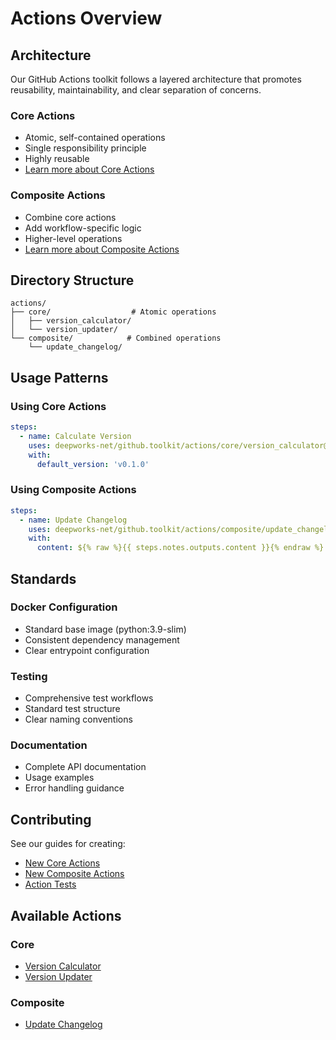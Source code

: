 # Actions Overview

## Architecture

Our GitHub Actions toolkit follows a layered architecture that promotes reusability, maintainability, and clear separation of concerns.

### Core Actions

- Atomic, self-contained operations
- Single responsibility principle
- Highly reusable
- [Learn more about Core Actions](core/index.md)

### Composite Actions

- Combine core actions
- Add workflow-specific logic
- Higher-level operations
- [Learn more about Composite Actions](composite/index.md)

## Directory Structure

```FILEDIR
actions/
├── core/                  # Atomic operations
│   ├── version_calculator/
│   └── version_updater/
└── composite/            # Combined operations
    └── update_changelog/
```

## Usage Patterns

### Using Core Actions

```yaml
steps:
  - name: Calculate Version
    uses: deepworks-net/github.toolkit/actions/core/version_calculator@v1
    with:
      default_version: 'v0.1.0'
```

### Using Composite Actions

```yaml
steps:
  - name: Update Changelog
    uses: deepworks-net/github.toolkit/actions/composite/update_changelog@v1
    with:
      content: ${% raw %}{{ steps.notes.outputs.content }}{% endraw %}
```

## Standards

### Docker Configuration

- Standard base image (python:3.9-slim)
- Consistent dependency management
- Clear entrypoint configuration

### Testing

- Comprehensive test workflows
- Standard test structure
- Clear naming conventions

### Documentation

- Complete API documentation
- Usage examples
- Error handling guidance

## Contributing

See our guides for creating:

- [New Core Actions](contributing/core-actions.md)
- [New Composite Actions](contributing/composite-actions.md)
- [Action Tests](contributing/testing.md)

## Available Actions

### Core

- [Version Calculator](core/version_calculator/index.md)
- [Version Updater](core/version_updater/index.md)

### Composite

- [Update Changelog](composite/update_changelog/index.md)
